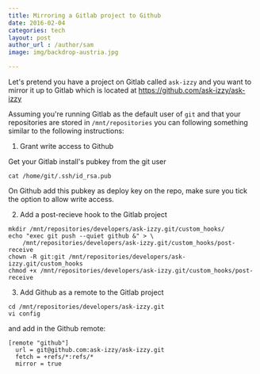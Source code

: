 ```yaml
---
title: Mirroring a Gitlab project to Github
date: 2016-02-04
categories: tech
layout: post
author_url : /author/sam
image: img/backdrop-austria.jpg

---
```


Let's pretend you have a project on Gitlab called `ask-izzy` and you want to mirror it up to Gitlab which is located at https://github.com/ask-izzy/ask-izzy

Assuming you're running Gitlab as the default user of `git` and that your repositories are stored in `/mnt/repositories` you can following something similar to the following instructions:

1. Grant write access to Github

Get your Gitlab install's pubkey from the git user

```
cat /home/git/.ssh/id_rsa.pub
```

On Github add this pubkey as deploy key on the repo, make sure you tick the option to allow write access.

2. Add a post-recieve hook to the Gitlab project

```
mkdir /mnt/repositories/developers/ask-izzy.git/custom_hooks/
echo "exec git push --quiet github &" > \
    /mnt/repositories/developers/ask-izzy.git/custom_hooks/post-receive
chown -R git:git /mnt/repositories/developers/ask-izzy.git/custom_hooks
chmod +x /mnt/repositories/developers/ask-izzy.git/custom_hooks/post-receive
```

3. Add Github as a remote to the Gitlab project

```
cd /mnt/repositories/developers/ask-izzy.git
vi config
```

and add in the Github remote:

```
[remote "github"]
  url = git@github.com:ask-izzy/ask-izzy.git
  fetch = +refs/*:refs/*
  mirror = true
```


